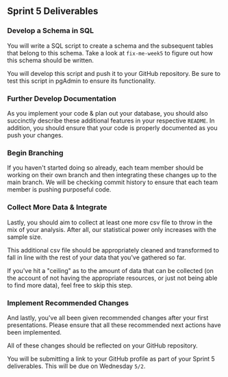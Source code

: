 ## Sprint 5 Deliverables

### Develop a Schema in SQL

You will write a SQL script to create a schema and the subsequent tables that belong to this schema. Take a look at `fix-me-week5` to figure out how this schema should be written.

You will develop this script and push it to your GitHub repository. Be sure to test this script in pgAdmin to ensure its functionality. 

### Further Develop Documentation

As you implement your code & plan out your database, you should also succinctly describe these additional features in your respective `README`. In addition, you should ensure that your code is properly documented as you push your changes.

### Begin Branching

If you haven't started doing so already, each team member should be working on their own branch and then integrating these changes up to the main branch. We will be checking commit history to ensure that each team member is pushing purposeful code.

### Collect More Data & Integrate

Lastly, you should aim to collect at least one more csv file to throw in the mix of your analysis. After all, our statistical power only increases with the sample size.

This additional csv file should be appropriately cleaned and transformed to fall in line with the rest of your data that you've gathered so far. 

If you've hit a "ceiling" as to the amount of data that can be collected (on the account of not having the appropriate resources, or just not being able to find more data), feel free to skip this step.

### Implement Recommended Changes

And lastly, you've all been given recommended changes after your first presentations. Please ensure that all these recommended next actions have been implemented.

All of these changes should be reflected on your GitHub repository. 

You will be submitting a link to your GitHub profile as part of your Sprint 5 deliverables. This will be due on Wednesday `5/2`.